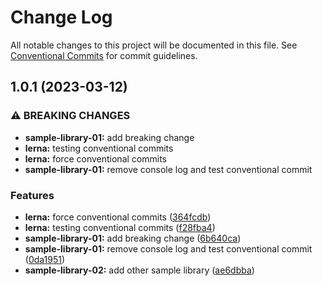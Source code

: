 # Change Log

All notable changes to this project will be documented in this file.
See [Conventional Commits](https://conventionalcommits.org) for commit guidelines.

## 1.0.1 (2023-03-12)

### ⚠ BREAKING CHANGES

- **sample-library-01:** add breaking change
- **lerna:** testing conventional commits
- **lerna:** force conventional commits
- **sample-library-01:** remove console log and test conventional commit

### Features

- **lerna:** force conventional commits ([364fcdb](https://github.com/amaralc/nx-integrated-template/commit/364fcdbdf53d774c20f21dd52b30aea7e8602a78))
- **lerna:** testing conventional commits ([f28fba4](https://github.com/amaralc/nx-integrated-template/commit/f28fba459a2726b480c9ad199815757c561e51e1))
- **sample-library-01:** add breaking change ([6b640ca](https://github.com/amaralc/nx-integrated-template/commit/6b640ca135b6bc29d505e90e992f3a084a88441a))
- **sample-library-01:** remove console log and test conventional commit ([0da1951](https://github.com/amaralc/nx-integrated-template/commit/0da19519ba979862ebc52320b155f6b9601d3638))
- **sample-library-02:** add other sample library ([ae6dbba](https://github.com/amaralc/nx-integrated-template/commit/ae6dbba373359c927d0d796d1fee8d0e1af38002))
